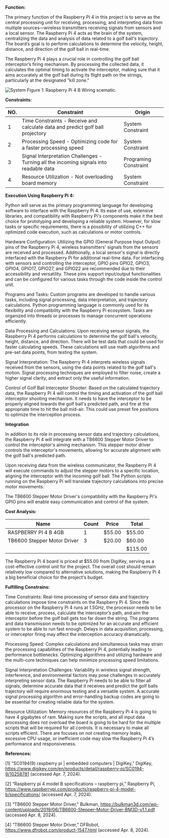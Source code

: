 **Function:**

The primary function of the Raspberry Pi 4 in this project is to serve as the central processing unit for receiving, processing, and interpreting data from multiple sources—wireless transmitters receiving signals from sensors and a local sensor. The Raspberry Pi 4 acts as the brain of the system, centralizing the data and analysis of data related to a golf ball's trajectory. The board’s goal is to perform calculations to determine the velocity, height, distance, and direction of the golf ball in real-time.

The Raspberry Pi 4 plays a crucial role in controlling the golf ball interceptor’s firing mechanism. By processing the collected data, it calculates the optimal timing to activate the interceptor, making sure that it aims accurately at the golf ball during its flight path on the strings, particularly at the designated "kill zone."

![System](../Images/)
Figure 1: Raspberry Pi 4 B Wiring scematic.

**Constraints:**

| NO. | Constraint                                                          | Origin           |
|-----|---------------------------------------------------------------------|------------------|
| 1 | Time Constraints - Receive and calculate data and predict golf ball projectory| System Constraint |
| 2 | Processing Speed - Optimizing code for a faster processing speed  | System Constraint |
| 3 | Signal Interpretation Challenges - Turning all the incoming signals into readable data | Programing Constraint |
| 4 | Resource Utilization - Not overloading board memory | System Constraint |

**Execution Using Raspberry Pi 4:**

Python will serve as the primary programming language for developing software to interface with the Raspberry Pi 4. Its ease of use, extensive libraries, and compatibility with Raspberry Pi's components make it the best choice for prototyping and developing a reliable system. However, for slow tasks or specific requirements, there is a possibility of utilizing C++ for optimized code execution, such as calculations or motor controls.

Hardware Configuration: Utilizing the GPIO (General Purpose Input Output) pins of the Raspberry Pi 4, wireless transmitters' signals from the sensors are received and processed. Additionally, a local sensor's signal is directly interfaced with the Raspberry Pi for additional real-time data. For interfacing with sensors and controlling the interceptor, GPIO pins GPIO2, GPIO3, GPIO4, GPIO17, GPIO27, and GPIO22 are recommended due to their accessibility and versatility. These pins support input/output functionalities and can be configured for various tasks through the code inside the control unit.

Programs and Tasks: Custom programs are developed to handle various tasks, including signal processing, data interpretation, and trajectory calculations. Python programming language is commonly used for its flexibility and compatibility with the Raspberry Pi ecosystem. Tasks are organized into threads or processes to manage concurrent operations efficiently.

Data Processing and Calculations: Upon receiving sensor signals, the Raspberry Pi 4 performs calculations to determine the golf ball's velocity, height, distance, and direction. There will be test data that could be used for faster calculating speeds. These calculations will use math algorithms and pre-set data points, from testing the system.

Signal Interpretation: The Raspberry Pi 4 interprets wireless signals received from the sensors, using the data points related to the golf ball's motion. Signal processing techniques are employed to filter noise, create a higher signal clarity, and extract only the useful information.

Control of Golf Ball Interceptor Shooter: Based on the calculated trajectory data, the Raspberry Pi 4 will control the timing and activation of the golf ball interceptor shooting mechanism. It needs to have the interceptor to be properly aligned towards the golf ball's predicted path, and fire at the appropriate time to hit the ball mid-air. This could use preset fire positions to optimize the interception process.

**Integration**

In addition to its role in processing sensor data and trajectory calculations, the Raspberry Pi 4 will integrate with a TB6600 Stepper Motor Driver to control the interceptor's aiming mechanism. This stepper motor driver controls the interceptor's movements, allowing for accurate alignment with the golf ball's predicted path.

Upon receiving data from the wireless communicator, the Raspberry Pi 4 will execute commands to adjust the stepper motors to a specific location, aligning the interceptor with the incoming golf ball. The Python scripts running on the Raspberry Pi will translate trajectory calculations into precise motor movements.

The TB6600 Stepper Motor Driver's compatibility with the Raspberry Pi's GPIO pins will enable easy communication and control of the system.

**Cost Analysis:**

| Name	| Count |	Price	|	Total |
|-------|-------|-------|-------|
| RASPBERRY PI 4 B 4GB |	1 |	$55.00	|	$55.00 |
| TB6600 Stepper Motor Driver | 3 | $20.00 | $60.00 |
| | | | $115.00 |

The Raspberry Pi 4 board is priced at $55.00 from DigiKey, serving as a cost-effective control unit for the project. The overall cost should remain relatively low compared to alternative solutions, making the Raspberry Pi 4 a big beneficial choice for the project's budget.

**Fulfilling Constrains:**

Time Constraints: Real-time processing of sensor data and trajectory calculations impose time constraints on the Raspberry Pi 4. Since the processor on the Raspberry Pi 4 runs at 1.5GHz, the processor needs to be able to receive, process, calculate the interceptor’s path, and aim the interceptor before the golf ball gets too far down the string. The programs and data transmission needs to be optimized for an accurate and efficient system to be able to run fast enough. Delays in data acquisition, processing, or interceptor firing may affect the interception accuracy dramatically.

Processing Speed: Complex calculations and simultaneous tasks may strain the processing capabilities of the Raspberry Pi 4, potentially leading to performance bottlenecks. Optimizing algorithms and utilizing hardware and the multi-core techniques can help minimize processing speed limitations.

Signal Interpretation Challenges: Variability in wireless signal strength, interference, and environmental factors may pose challenges in accurately interpreting sensor data. The Raspberry Pi needs to be able to filter all signals, determine accurate data that it receives and predict the golf balls trajectory will require enormous testing and a versatile system. A accurate signal processing algorithm and error-handling backup codes are going to be essential for creating reliable data for the system.

Resource Utilization: Memory resources of the Raspberry Pi 4 is going to have 4 gigabytes of ram. Making sure the scripts, and all input data processing does not overload the board is going to be hard for the multiple scripts that will be required for all controls. It is necessary to make all scripts efficient. There are focuses on not creating memory leaks, excessive CPU usage, or inefficient code may slow the Raspberry Pi 4’s performance and responsiveness.




**References:**

[1] “SC0194(9) raspberry pi | embedded computers | DigiKey,” DigiKey, https://www.digikey.com/en/products/detail/raspberry-pi/SC0194-9/10258781 (accessed Apr. 7, 2024). 

[2] “Raspberry pi 4 model B specifications – raspberry pi,” Raspberry Pi, https://www.raspberrypi.com/products/raspberry-pi-4-model-b/specifications/ (accessed Apr. 7, 2024). 

[3] “TB6600 Stepper Motor Driver,” Bulkman, https://bulkman3d.com/wp-content/uploads/2019/06/TB6600-Stepper-Motor-Driver-BM3D-v1.1.pdf (accessed Apr. 8, 2024). 

[4] “TB6600 Stepper Motor Driver,” DFRobot, https://www.dfrobot.com/product-1547.html (accessed Apr. 8, 2024). 


